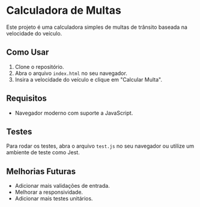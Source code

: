 # Calculadora de Multas

Este projeto é uma calculadora simples de multas de trânsito baseada na velocidade do veículo.

## Como Usar

1. Clone o repositório.
2. Abra o arquivo `index.html` no seu navegador.
3. Insira a velocidade do veículo e clique em "Calcular Multa".

## Requisitos

- Navegador moderno com suporte a JavaScript.

## Testes

Para rodar os testes, abra o arquivo `test.js` no seu navegador ou utilize um ambiente de teste como Jest.

## Melhorias Futuras

- Adicionar mais validações de entrada.
- Melhorar a responsividade.
- Adicionar mais testes unitários.
